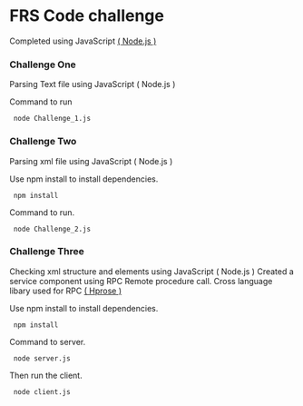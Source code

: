 # FRS Code challenge
Completed using JavaScript [( Node.js )](https://nodejs.org/en/)
### Challenge One

Parsing Text file using JavaScript ( Node.js )

Command to run
```
 node Challenge_1.js
```

### Challenge Two

Parsing xml file using JavaScript ( Node.js )

Use npm install to install dependencies.
```
 npm install
```
Command to run.
```
 node Challenge_2.js
```

### Challenge Three

Checking xml structure and elements using JavaScript ( Node.js )
Created a service component using RPC Remote procedure call.
Cross language libary used for RPC [( Hprose )](https://github.com/hprose)

Use npm install to install dependencies.
```
 npm install
```
Command to server.
```
 node server.js
```
Then run the client.
```
 node client.js
```
